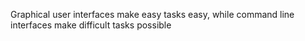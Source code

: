 Graphical user interfaces make easy tasks easy, while command line interfaces make difficult tasks possible
